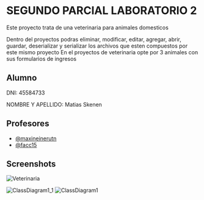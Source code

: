 # SEGUNDO PARCIAL LABORATORIO 2

Este proyecto trata de una veterinaria para animales domesticos

Dentro del proyectos podras eliminar, modificar, editar, agregar, abrir, guardar, deserializar y serializar los archivos que esten compuestos por este mismo proyecto
En el proyectos de veterinaria opte por 3 animales con sus formularios de ingresos



## Alumno
DNI: 45584733

NOMBRE Y APELLIDO: Matias Skenen
## Profesores

- [@maxineinerutn](https://www.github.com/maxineinerutn)
- [@facc15](https://www.github.com/facc15)


## Screenshots

![Veterinaria](https://github.com/matiastaoskn/Skenen.Matias.PrimerParcial/assets/93952537/79edb92f-120a-4423-abbf-b47f19e9f3a5)


![ClassDiagram1_1](https://github.com/matiastaoskn/Skenen.Matias.PrimerParcial/assets/93952537/4680adff-104d-4352-86d0-584b54b99243)
![ClassDiagram1](https://github.com/matiastaoskn/Skenen.Matias.PrimerParcial/assets/93952537/cdd968ac-563b-4b44-bf54-488204a4cb89)


